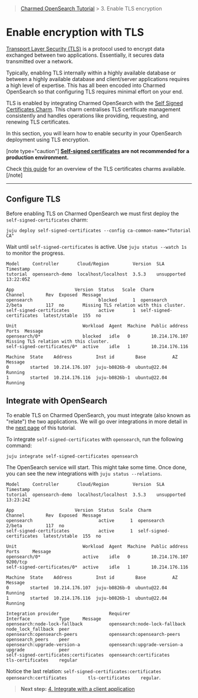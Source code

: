 > [Charmed OpenSearch Tutorial](/t/9722) >  3. Enable TLS encryption

# Enable encryption with TLS

[Transport Layer Security (TLS)](https://en.wikipedia.org/wiki/Transport_Layer_Security) is a protocol used to encrypt data exchanged between two applications. Essentially, it secures data transmitted over a network.

Typically, enabling TLS internally within a highly available database or between a highly available database and client/server applications requires a high level of expertise. This has all been encoded into Charmed OpenSearch so that configuring TLS requires minimal effort on your end.

TLS is enabled by integrating Charmed OpenSearch with the [Self Signed Certificates Charm](https://charmhub.io/self-signed-certificates). This charm centralises TLS certificate management consistently and handles operations like providing, requesting, and renewing TLS certificates.

In this section, you will learn how to enable security in your OpenSearch deployment using TLS encryption.

[note type="caution"]
**[Self-signed certificates](https://en.wikipedia.org/wiki/Self-signed_certificate) are not recommended for a production environment.**

Check [this guide](/t/11664) for an overview of the TLS certificates charms available. 
[/note]

---

## Configure TLS

Before enabling TLS on Charmed OpenSearch we must first deploy the `self-signed-certificates` charm:

```shell
juju deploy self-signed-certificates --config ca-common-name="Tutorial CA"
```

Wait until `self-signed-certificates` is active. Use `juju status --watch 1s` to monitor the progress.

```shell
Model     Controller       Cloud/Region         Version  SLA          Timestamp
tutorial  opensearch-demo  localhost/localhost  3.5.3    unsupported  13:22:05Z

App                       Version  Status   Scale  Charm                     Channel        Rev  Exposed  Message
opensearch                         blocked      1  opensearch                2/beta         117  no       Missing TLS relation with this cluster.
self-signed-certificates           active       1  self-signed-certificates  latest/stable  155  no

Unit                         Workload  Agent  Machine  Public address  Ports  Message
opensearch/0*                blocked   idle   0        10.214.176.107         Missing TLS relation with this cluster.
self-signed-certificates/0*  active    idle   1        10.214.176.116

Machine  State    Address         Inst id        Base          AZ  Message
0        started  10.214.176.107  juju-b0826b-0  ubuntu@22.04      Running
1        started  10.214.176.116  juju-b0826b-1  ubuntu@22.04      Running
```

## Integrate with OpenSearch

To enable TLS on Charmed OpenSearch, you must integrate (also known as "relate") the two applications. We will go over integrations in more detail in the [next page](/t/9714) of this tutorial.

To integrate `self-signed-certificates` with `opensearch`, run the following command:

```shell
juju integrate self-signed-certificates opensearch
```

The OpenSearch service will start. This might take some time. Once done, you can see the new integrations with `juju status --relations`.

```shell
Model     Controller       Cloud/Region         Version  SLA          Timestamp
tutorial  opensearch-demo  localhost/localhost  3.5.3    unsupported  13:23:24Z

App                       Version  Status  Scale  Charm                     Channel        Rev  Exposed  Message
opensearch                         active      1  opensearch                2/beta         117  no
self-signed-certificates           active      1  self-signed-certificates  latest/stable  155  no

Unit                         Workload  Agent  Machine  Public address  Ports     Message
opensearch/0*                active    idle   0        10.214.176.107  9200/tcp
self-signed-certificates/0*  active    idle   1        10.214.176.116

Machine  State    Address         Inst id        Base          AZ  Message
0        started  10.214.176.107  juju-b0826b-0  ubuntu@22.04      Running
1        started  10.214.176.116  juju-b0826b-1  ubuntu@22.04      Running

Integration provider                   Requirer                       Interface           Type     Message
opensearch:node-lock-fallback          opensearch:node-lock-fallback  node_lock_fallback  peer
opensearch:opensearch-peers            opensearch:opensearch-peers    opensearch_peers    peer
opensearch:upgrade-version-a           opensearch:upgrade-version-a   upgrade             peer
self-signed-certificates:certificates  opensearch:certificates        tls-certificates    regular
```

Notice the last relation: `self-signed-certificates:certificates  opensearch:certificates        tls-certificates    regular`. 
> **Next step:** [4. Integrate with a client application](/t/9714)